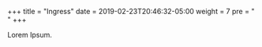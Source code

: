 +++
title = "Ingress"
date = 2019-02-23T20:46:32-05:00
weight = 7
pre = "<b> </b>"
+++



Lorem Ipsum.

